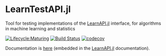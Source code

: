 # LearnTestAPI.jl

Tool for testing implementations of the
[LearnAPI.jl](https://juliaai.github.io/LearnAPI.jl/dev/) interface, for algorithms in
machine learning and statistics

[![Lifecycle:Maturing](https://img.shields.io/badge/Lifecycle-Maturing-007EC6)](https://github.com/JuliaAI/LearnAPI.jl/blob/dev/ROADMAP.md)
[![Build Status](https://github.com/JuliaAI/LearnTestAPI.jl/workflows/CI/badge.svg)](https://github.com/JuliaAI/LearnTestAPI.jl/actions)
[![codecov](https://codecov.io/gh/JuliaAI/LearnTestAPI.jl/graph/badge.svg?token=gCIQfDtzMt)](https://codecov.io/gh/JuliaAI/LearnTestAPI.jl)
 
Documentation is [here](https://juliaai.github.io/LearnAPI.jl/stable/testing_an_implementation/) (embedded in the [LearnAPI.jl](https://juliaai.github.io/LearnAPI.jl/stable/) documentation).

